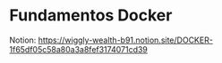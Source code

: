 # Fundamentos Docker
Notion: https://wiggly-wealth-b91.notion.site/DOCKER-1f65df05c58a80a3a8fef3174071cd39
